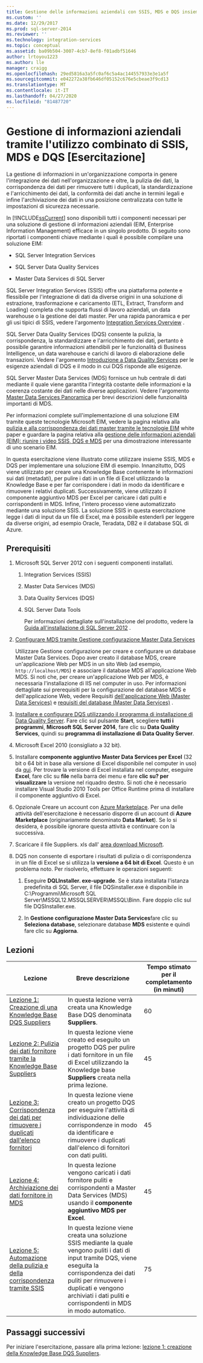 ```yaml
---
title: Gestione delle informazioni aziendali con SSIS, MDS e DQS insieme [esercitazione] | Microsoft Docs
ms.custom: ''
ms.date: 12/29/2017
ms.prod: sql-server-2014
ms.reviewer: ''
ms.technology: integration-services
ms.topic: conceptual
ms.assetid: ba09b504-3007-4cb7-8ef8-f01adbf51646
author: lrtoyou1223
ms.author: lle
manager: craigg
ms.openlocfilehash: 29ed5816a3a5fc0af6c5a4ac144557933e3e1a5f
ms.sourcegitcommit: e042272a38fb646df05152c676e5cbeae3f9cd13
ms.translationtype: MT
ms.contentlocale: it-IT
ms.lasthandoff: 04/27/2020
ms.locfileid: "81487720"
---
```

# <a name="enterprise-information-management-using-ssis-mds-and-dqs-together-tutorial"></a>Gestione di informazioni aziendali tramite l'utilizzo combinato di SSIS, MDS e DQS [Esercitazione]
  La gestione di informazioni in un'organizzazione comporta in genere l'integrazione dei dati nell'organizzazione e oltre, la pulizia dei dati, la corrispondenza dei dati per rimuovere tutti i duplicati, la standardizzazione e l'arricchimento dei dati, la conformità dei dati anche in termini legali e infine l'archiviazione dei dati in una posizione centralizzata con tutte le impostazioni di sicurezza necessarie.  
  
 In [!INCLUDE[ssCurrent](../includes/sscurrent-md.md)] sono disponibili tutti i componenti necessari per una soluzione di gestione di informazioni aziendali (EIM, Enterprise Information Management) efficace in un singolo prodotto. Di seguito sono riportati i componenti chiave mediante i quali è possibile compilare una soluzione EIM:  
  
-   SQL Server Integration Services  
  
-   SQL Server Data Quality Services  
  
-   Master Data Services di SQL Server  
  
 SQL Server Integration Services (SSIS) offre una piattaforma potente e flessibile per l'integrazione di dati da diverse origini in una soluzione di estrazione, trasformazione e caricamento (ETL, Extract, Transform and Loading) completa che supporta flussi di lavoro aziendali, un data warehouse o la gestione dei dati master. Per una rapida panoramica e per gli usi tipici di SSIS, vedere l'argomento [Integration Services Overview](https://msdn.microsoft.com/library/ms141263\(SQL.105\).aspx) .  
  
 SQL Server Data Quality Services (DQS) consente la pulizia, la corrispondenza, la standardizzare e l'arricchimento dei dati, pertanto è possibile garantire informazioni attendibili per le funzionalità di Business Intelligence, un data warehouse e carichi di lavoro di elaborazione delle transazioni. Vedere l'argomento [Introduzione a Data Quality Services](https://msdn.microsoft.com/library/ff877917.aspx) per le esigenze aziendali di DQS e il modo in cui DQS risponde alle esigenze.  
  
 SQL Server Master Data Services (MDS) fornisce un hub centrale di dati mediante il quale viene garantita l'integrità costante delle informazioni e la coerenza costante dei dati nelle diverse applicazioni. Vedere l'argomento [Master Data Services Panoramica](../master-data-services/master-data-services-overview-mds.md) per brevi descrizioni delle funzionalità importanti di MDS.  
  
 Per informazioni complete sull'implementazione di una soluzione EIM tramite queste tecnologie Microsoft EIM, vedere la pagina relativa alla [pulizia e alla corrispondenza dei dati master tramite le tecnologie EIM](https://msdn.microsoft.com/library/hh403491.aspx) white paper e guardare la pagina relativa alla [gestione delle informazioni aziendali (EIM): riunire i video SSIS, DQS e MDS](https://go.microsoft.com/fwlink/?LinkId=258672) per una dimostrazione interessante di uno scenario EIM.  
  
 In questa esercitazione viene illustrato come utilizzare insieme SSIS, MDS e DQS per implementare una soluzione EIM di esempio. Innanzitutto, DQS viene utilizzato per creare una Knowledge Base contenente le informazioni sui dati (metadati), per pulire i dati in un file di Excel utilizzando la Knowledge Base e per far corrispondere i dati in modo da identificare e rimuovere i relativi duplicati. Successivamente, viene utilizzato il componente aggiuntivo MDS per Excel per caricare i dati puliti e corrispondenti in MDS. Infine, l'intero processo viene automatizzato mediante una soluzione SSIS. La soluzione SSIS in questa esercitazione legge i dati di input da un file di Excel, ma è possibile estenderli per leggere da diverse origini, ad esempio Oracle, Teradata, DB2 e il database SQL di Azure.  
  
## <a name="prerequisites"></a>Prerequisiti  
  
1.  Microsoft SQL Server 2012 con i seguenti componenti installati.  
  
    1.  Integration Services (SSIS)  
  
    2.  Master Data Services (MDS)  
  
    3.  Data Quality Services (DQS)  
  
    4.  SQL Server Data Tools  
  
         Per informazioni dettagliate sull'installazione del prodotto, vedere la [Guida all'installazione di SQL Server 2012](../database-engine/install-windows/installation-for-sql-server.md) .  
  
2.  [Configurare MDS tramite Gestione configurazione Master Data Services](https://msdn.microsoft.com/library/ee633884.aspx)  
  
     Utilizzare Gestione configurazione per creare e configurare un database Master Data Services. Dopo aver creato il database MDS, creare un'applicazione Web per MDS in un sito Web (ad esempio, `http://localhost/MDS`) e associare il database MDS all'applicazione Web MDS. Si noti che, per creare un'applicazione Web per MDS, è necessaria l'installazione di IIS nel computer in uso. Per informazioni dettagliate sui prerequisiti per la configurazione del database MDS e dell'applicazione Web, vedere Requisiti [dell'applicazione Web (Master Data Services)](https://msdn.microsoft.com/library/ee633744.aspx) e [requisiti del database (Master Data Services)](https://msdn.microsoft.com/library/ee633767.aspx) .  
  
3.  [Installare e configurare DQS utilizzando il programma di installazione di Data Quality Server](https://msdn.microsoft.com/library/hh231682.aspx). Fare clic sul pulsante **Start**, scegliere **tutti i programmi**, **Microsoft SQL Server 2014**, fare clic su **Data Quality Services**, quindi su **programma di installazione di Data Quality Server**.  
  
4.  Microsoft Excel 2010 (consigliato a 32 bit).  
  
5.  Installare **componente aggiuntivo Master Data Services per Excel** (32 bit o 64 bit in base alla versione di Excel disponibile nel computer in uso) da [qui](https://www.microsoft.com/download/details.aspx?id=29064). Per trovare la versione di Excel installata nel computer, eseguire **Excel**, fare clic su **file** nella barra dei menu e fare **clic su? per visualizzare** la versione nel riquadro destro. Si noti che è necessario installare Visual Studio 2010 Tools per Office Runtime prima di installare il componente aggiuntivo di Excel.  
  
6.  Opzionale Creare un account con [Azure Marketplace](https://azuremarketplace.microsoft.com/marketplace/). Per una delle attività dell'esercitazione è necessario disporre di un account di **Azure Marketplace** (originariamente denominato **Data Market**). Se lo si desidera, è possibile ignorare questa attività e continuare con la successiva.  
  
7.  Scaricare il file Suppliers. xls dall' [area download Microsoft](https://www.microsoft.com/download/details.aspx?id=50426).  
  
8.  DQS non consente di esportare i risultati di pulizia o di corrispondenza in un file di Excel se si utilizza la **versione a 64 bit di Excel**. Questo è un problema noto. Per risolverlo, effettuare le operazioni seguenti:  
  
    1.  Eseguire **DQLInstaller. exe-upgrade**. Se è stata installata l'istanza predefinita di SQL Server, il file DQSinstaller.exe è disponibile in C:\Programmi\Microsoft SQL Server\MSSQL12.MSSQLSERVER\MSSQL\Binn. Fare doppio clic sul file DQSInstaller.exe.  
  
    2.  In **Gestione configurazione Master Data Services**fare clic su **Seleziona database**, selezionare database **MDS** esistente e quindi fare clic su **Aggiorna**.  
  
## <a name="lessons"></a>Lezioni  
  
|Lezione|Breve descrizione|Tempo stimato per il completamento (in minuti)|  
|------------|-----------------------|------------------------------------------------|  
|[Lezione 1: Creazione di una Knowledge Base DQS Suppliers](../../2014/tutorials/lesson-1-creating-the-suppliers-dqs-knowledge-base.md)|In questa lezione verrà creata una Knowledge Base DQS denominata **Suppliers**.|60|  
|[Lezione 2: Pulizia dei dati fornitore tramite la Knowledge Base Suppliers](../../2014/tutorials/lesson-2-cleansing-supplier-data-using-the-suppliers-knowledge-base.md)|In questa lezione viene creato ed eseguito un progetto DQS per pulire i dati fornitore in un file di Excel utilizzando la Knowledge base **Suppliers** creata nella prima lezione.|45|  
|[Lezione 3: Corrispondenza dei dati per rimuovere i duplicati dall'elenco fornitori](../../2014/tutorials/lesson-3-matching-data-to-remove-duplicates-from-supplier-list.md)|In questa lezione viene creato un progetto DQS per eseguire l'attività di individuazione delle corrispondenze in modo da identificare e rimuovere i duplicati dall'elenco di fornitori con dati puliti.|45|  
|[Lezione 4: Archiviazione dei dati fornitore in MDS](../../2014/tutorials/lesson-4-storing-supplier-data-in-mds.md)|In questa lezione vengono caricati i dati fornitore puliti e corrispondenti a Master Data Services (MDS) usando il **componente aggiuntivo MDS per Excel**.|45|  
|[Lezione 5: Automazione della pulizia e della corrispondenza tramite SSIS](../../2014/tutorials/lesson-5-automating-the-cleansing-and-matching-using-ssis.md)|In questa lezione viene creata una soluzione SSIS mediante la quale vengono puliti i dati di input tramite DQS, viene eseguita la corrispondenza dei dati puliti per rimuovere i duplicati e vengono archiviati i dati puliti e corrispondenti in MDS in modo automatico.|75|  
  
## <a name="next-steps"></a>Passaggi successivi  
 Per iniziare l'esercitazione, passare alla prima lezione: [lezione 1: creazione della Knowledge Base DQS Suppliers](../../2014/tutorials/lesson-1-creating-the-suppliers-dqs-knowledge-base.md).  
  
  
